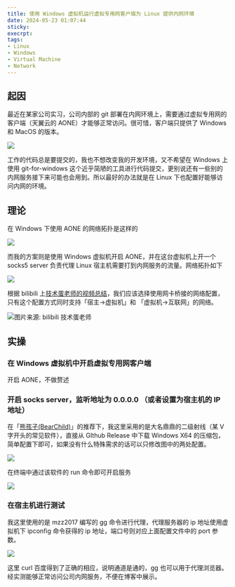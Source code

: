 ```yaml
---
title: 使用 Windows 虚拟机运行虚拟专用网客户端为 Linux 提供内网环境
date: 2024-05-23 01:07:44
sticky:
execrpt:
tags:
- Linux
- Windows
- Virtual Machine
- Network
---
```


## 起因

最近在某家公司实习，公司内部的 git 部署在内网环境上，需要通过虚拟专用网的客户端（天翼云的 AONE）才能够正常访问。很可惜，客户端只提供了 Windows 和 MacOS 的版本。

![](https://cdn.zhullyb.top/uploads/2024/08/12/664e29866c1ab.png)

工作的代码总是要提交的，我也不想改变我的开发环境，又不希望在 Windows 上使用 git-for-windows 这个近乎简陋的工具进行代码提交，更别说还有一些别的内网服务接下来可能也会用到。所以最好的办法就是在 Linux 下也配置好能够访问内网的环境。

## 理论

在 Windows 下使用 AONE 的网络拓扑是这样的

![](https://cdn.zhullyb.top/uploads/2024/08/12/664e2b93de6f9.png)

而我的方案则是使用 Windows 虚拟机开启 AONE，并在这台虚拟机上开一个 socks5 server 负责代理 Linux 宿主机需要打到内网服务的流量。网络拓扑如下

![](https://cdn.zhullyb.top/uploads/2024/08/12/664e2e1b0da09.png)

根据 bilibili 上[技术蛋老师的视频总结](https://www.bilibili.com/video/BV11M4y1J7zP/)，我们应该选择使用网卡桥接的网络配置，只有这个配置方式同时支持「宿主->虚拟机」和 「虚拟机->互联网」的网络。

![图片来源: bilibili 技术蛋老师](https://cdn.zhullyb.top/uploads/2024/08/12/664e2fbb4a36b.webp)

## 实操

### 在 Windows 虚拟机中开启虚拟专用网客户端

开启 AONE，不做赘述

### 开启 socks server，监听地址为 0.0.0.0 （或者设置为宿主机的 IP 地址）

在「[熊孩子(BearChild)](https://imbearchild.cyou/)」的推荐下，我这里采用的是大名鼎鼎的二级射线（某 V 字开头的常见软件），直接从 GIthub Release 中下载 Windows X64 的压缩包，简单配置下即可，如果没有什么特殊需求的话可以只修改图中的两处配置。

![](https://cdn.zhullyb.top/uploads/2024/08/12/664e328cd83b3.png)

在终端中通过该软件的 run 命令即可开启服务

![](https://cdn.zhullyb.top/uploads/2024/08/12/664e32e6c350a.png)

### 在宿主机进行测试

我这里使用的是 mzz2017 编写的 gg 命令进行代理，代理服务器的 ip 地址使用虚拟机下 ipconfig 命令获得的 ip 地址，端口号则对应上面配置文件中的 port 参数。

![](https://cdn.zhullyb.top/uploads/2024/08/12/664e33c3e8320.png)

这里 curl 百度得到了正确的相应，说明通道是通的，gg 也可以用于代理浏览器。经实测能够正常访问公司内网服务，不便在博客中展示。
